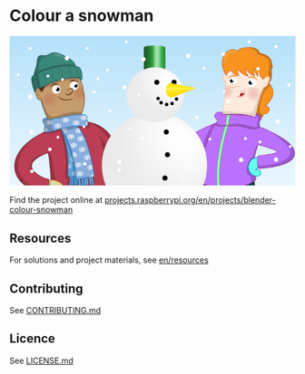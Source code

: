 # Colour a snowman

![blender-colour-snowman](/en/images/banner.png)

Find the project online at [projects.raspberrypi.org/en/projects/blender-colour-snowman](https://projects.raspberrypi.org/en/projects/blender-colour-snowman)

## Resources
For solutions and project materials, see [en/resources](https://github.com/raspberrypilearning/blender-colour-snowman/tree/master/en/resources)

## Contributing
See [CONTRIBUTING.md](CONTRIBUTING.md)

## Licence
 See [LICENSE.md](LICENSE.md)
